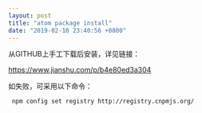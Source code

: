 ```yaml
---
layout: post
title: "atom package install"
date: "2019-02-10 23:40:56 +0800"
---
```


从GITHUB上手工下载后安装，详见链接：

https://www.jianshu.com/p/b4e80ed3a304

如失败，可采用以下命令：

```
 npm config set registry http://registry.cnpmjs.org/
```
